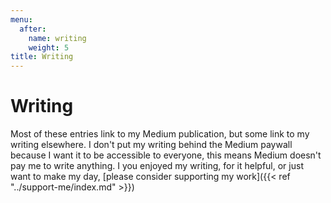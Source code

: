 ```yaml
---
menu:
  after:
    name: writing
    weight: 5
title: Writing
---
```


# Writing

Most of these entries link to my Medium publication, but some link to my writing elsewhere. I don't put my writing behind the Medium paywall because I want it to be accessible to everyone, this means Medium doesn't pay me to write anything. I you enjoyed my writing, for it helpful, or just want to make my day, [please consider supporting my work]({{< ref "../support-me/index.md" >}})

